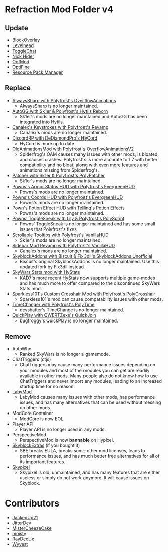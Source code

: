 # Refraction Mod Folder v4

## Update

* [BlockOverlay](https://skyclient-files.pages.dev/Block_Overlay_4.0.3.jar)
* [Levelhead](https://sk1er.club/mods/level_head)
* [ToggleChat](https://github.com/boomboompower/ToggleChat/releases/latest)
* [Nick Hider](https://sk1er.club/mods/nick_hider)
* [OofMod](https://sk1er.club/mods/refractionoof)
* [OptiFine](https://optifine.net/download?f=preview_OptiFine_1.8.9_HD_U_M5.jar)
* [Resource Pack Manager](https://skyclient-files.pages.dev/Resource_Pack_Manager_1.2.jar)

## Replace

* [AlwaysSharp with Polyfrost's OverflowAnimations](https://modrinth.com/mod/overflowanimations)
    * AlwaysSharp is no longer maintained.
* [AutoGG with Sk1er & Polyfrost's Hytils Reborn](https://modrinth.com/mod/hytils)
    * Sk1er's mods are no longer maintained and AutoGG has been integrated into Hytils.
* [Canalex's Keystrokes with Polyfrost's Revamp](https://modrinth.com/mod/keystrokes)
    * Canalex's mods are no longer maintained.
* [DiscordRP with DeDiamondPro's HyCord](https://github.com/DeDiamondPro/HyCord/releases/latest)
    * HyCord is more up to date.
* [OldAnimationsMod with Polyfrost's OverflowAnimationsV2](https://github.com/Polyfrost/OverflowAnimationsV2/releases/latest)
    * Spiderfrog's OAM causes many issues with other mods, is bloated, and causes crashes. Polyfrost's is more accurate to 1.7 with better compatibility and no bloat, along with even more features and animations missing from Spiderfrog's.
* [Patcher with Sk1er & Polyfrost's PolyPatcher](https://modrinth.com/mod/patcher)
    * Sk1er's mods are no longer maintained.
* [Powns's Armor Status HUD with Polyfrost's EvergreenHUD](https://modrinth.com/mod/evergreenhud)
    * Powns's mods are no longer maintained.
* [Powns's Coords HUD with Polyfrost's EvergreenHUD](https://modrinth.com/mod/evergreenhud)
    * Powns's mods are no longer maintained.
* [Pown's Potion Effect HUD with Tellinq's Potion Effects](https://github.com/Tellinq/Potion-Effects/releases/latest)
    * Powns's mods are no longer maintained.
* [Powns' ToggleSneak with Lily & Polyfrost's PolySprint](https://modrinth.com/mod/polysprint)
    * Powns' ToggleSneak is no longer maintained and has some small issues that Polyfrost's fixes.
* [Scrollable Tooltips with Polyfrost's VanillaHUD](https://github.com/mod/vanillahud)
    * Sk1er's mods are no longer maintained.
* [Sidebar Mod Revamp with Polyfrost's VanillaHUD](https://github.com/mod/vanillahud)
    * Canalex's mods are no longer maintained.
* [SkyblockAddons with Biscuit & Fix3dll's SkyblockAddons Unofficial](https://modrinth.com/mod/skyblockaddons-unofficial)
    * Biscuit's original SkyblockAddons is no longer maintained. Use this updated fork by Fix3dll instead.
* [SkyWars Stats mod with HyStats](https://cdn.discordapp.com/attachments/796895966414110751/1062109449810092142/HyStats-v4.0_1.8.9.jar)
    * KAD7's more recent HyStats now supports multiple game-modes and has much more to offer compared to the discontinued SkyWars Stats mod.
* [Sparkless101's Custom Crosshair Mod with Polyfrost's PolyCrosshair](https://modrinth.com/mod/polycrosshair)
    * Sparkless101's mod can cause compatability issues with other mods.
* [TimeChanger with Polyfrost's PolyTime](https://modrinth.com/mod/polytime)
    * devshatter's TimeChange is no longer maintained.
* [QuickPlay with QWERTZexe's QuickJoin](https://modrinth.com/mod/quickjoin)
    * bugfroggy's QuickPlay is no longer maintained.

## Remove

* AutoWho
    * Ranked SkyWars is no longer a gamemode.
* ChatTriggers (ctjs)
    * ChatTriggers may cause many performance issues depending on your modules and most of the modules you can get are readily available in other mods. Many people also do not know how to use ChatTriggers and never import any modules, leading to an increased startup time for no reason.
* [LabyMod](https://alternatives.microcontrollers.dev/1.8.9/labymod)
    * LabyMod causes many issues with other mods, has performance issues, and has many alternatives that can be used without messing up other mods.
* ModCore Container
    * ModCore is now EOL.
* Player API
    * Player API is no longer used in any mods.
* PerspectiveMod
    * PerspectiveMod is now **bannable** on Hypixel.
* [SkyblockExtras](https://alternatives.microcontrollers.dev/1.8.9/skyblockextras) (if you bought it)
    * SBE breaks EULA, breaks some other mod licenses, leads to performance issues, and has much better free alternatives for all of its important features.
* [Skypixel](https://alternatives.microcontrollers.dev/1.8.9/skypixel)
    * Skypixel is old, unmaintained, and has many features that are either useless or simply do not work anymore. It will cause issues on Skyblock.

# Contributors

* [JackedUp21](https://github.com/JackedUp21)
* [JitterDev](https://github.com/JitterDev)
* [MisterCheezeCake](https://github.com/MisterCheezeCake)
* [moisty](https://github.com/Mqisty)
* [RayDeeUx](https://github.com/RayDeeUx)
* [Wyvest](https://github.com/wyvest)
